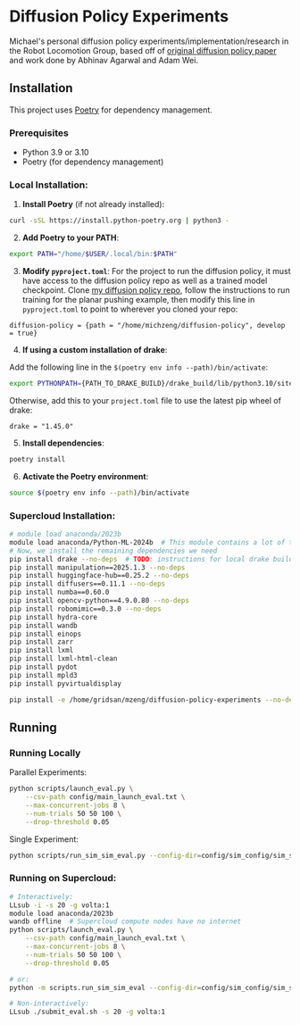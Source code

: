 # Diffusion Policy Experiments

Michael's personal diffusion policy experiments/implementation/research in the Robot Locomotion Group, based off of [original diffusion policy paper](https://diffusion-policy.cs.columbia.edu/) and work done by Abhinav Agarwal and Adam Wei.

## Installation

This project uses [Poetry](https://python-poetry.org/) for dependency management.

### Prerequisites
- Python 3.9 or 3.10
- Poetry (for dependency management)

### Local Installation:

1. **Install Poetry** (if not already installed):
```bash
curl -sSL https://install.python-poetry.org | python3 -
```

2. **Add Poetry to your PATH**:
```bash
export PATH="/home/$USER/.local/bin:$PATH"
```

3. **Modify `pyproject.toml`**:
For the project to run the diffusion policy, it must have access to the diffusion policy repo as well as a trained model checkpoint. Clone [my diffusion policy repo](https://github.com/Michaelszeng/diffusion-policy-experiments), follow the instructions to run training for the planar pushing example, then modify this line in `pyproject.toml` to point to wherever you cloned your repo:

```
diffusion-policy = {path = "/home/michzeng/diffusion-policy", develop = true}
```

4. **If using a custom installation of drake**:

Add the following line in the `$(poetry env info --path)/bin/activate`:

```bash
export PYTHONPATH={PATH_TO_DRAKE_BUILD}/drake_build/lib/python3.10/site-packages:${PYTHONPATH}
```

Otherwise, add this to your `project.toml` file to use the latest pip wheel of drake:

```
drake = "1.45.0"
```

5. **Install dependencies**:
```bash
poetry install
```

6. **Activate the Poetry environment**:
```bash
source $(poetry env info --path)/bin/activate
```

### Supercloud Installation:
```bash
# module load anaconda/2023b
module load anaconda/Python-ML-2024b  # This module contains a lot of the dependencies we need
# Now, we install the remaining dependencies we need
pip install drake --no-deps  # TODO: instructions for local drake build?
pip install manipulation==2025.1.3 --no-deps
pip install huggingface-hub==0.25.2 --no-deps
pip install diffusers==0.11.1 --no-deps
pip install numba==0.60.0
pip install opencv-python==4.9.0.80 --no-deps
pip install robomimic==0.3.0 --no-deps
pip install hydra-core
pip install wandb
pip install einops
pip install zarr
pip install lxml
pip install lxml-html-clean
pip install pydot
pip install mpld3
pip install pyvirtualdisplay

pip install -e /home/gridsan/mzeng/diffusion-policy-experiments --no-deps
```



## Running

### Running Locally

Parallel Experiments:
```bash
python scripts/launch_eval.py \
    --csv-path config/main_launch_eval.txt \
    --max-concurrent-jobs 8 \
    --num-trials 50 50 100 \
    --drop-threshold 0.05
```

Single Experiment:
```bash
python scripts/run_sim_sim_eval.py --config-dir=config/sim_config/sim_sim --config-name=gamepad_teleop_carbon 'diffusion_policy_config.checkpoint="/home/michzeng/diffusion-policy/data/outputs/planar_pushing/2_obs/checkpoints/latest.ckpt"'
```

### Running on Supercloud:
```bash
# Interactively:
LLsub -i -s 20 -g volta:1
module load anaconda/2023b
wandb offline  # Supercloud compute nodes have no internet
python scripts/launch_eval.py \
    --csv-path config/main_launch_eval.txt \
    --max-concurrent-jobs 8 \
    --num-trials 50 50 100 \
    --drop-threshold 0.05

# or:
python -m scripts.run_sim_sim_eval --config-dir=config/sim_config/sim_sim --config-name=gamepad_teleop_carbon 'diffusion_policy_config.checkpoint="/home/gridsan/mzeng/diffusion-policy-experiments/data/outputs/planar_pushing/2_obs/checkpoints/latest.ckpt"'

# Non-interactively:
LLsub ./submit_eval.sh -s 20 -g volta:1
```

